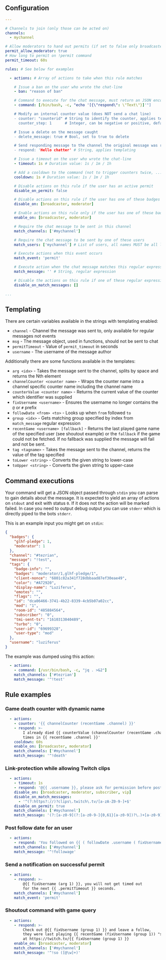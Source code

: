 ## Configuration

```yaml
---

# Channels to join (only those can be acted on)
channels:
  - mychannel

# Allow moderators to hand out permits (if set to false only broadcaster can do this)
permit_allow_moderator: true
# How long to permit on !permit command
permit_timeout: 60s

rules: # See below for examples

  - actions: # Array of actions to take when this rule matches

    # Issue a ban on the user who wrote the chat-line
    - ban: "reason of ban"

    # Command to execute for the chat message, must return an JSON encoded array of actions
    - command: [/bin/bash, -c, "echo '[{\"respond\": \"Text\"}]'"]

    # Modify an internal counter value (does NOT send a chat line)
    - counter: "counterid" # String to identify the counter, applies templating
      counter_step: 1      # Integer, can be negative or positive, default: +1

    # Issue a delete on the message caught
    - delete_message: true # Bool, set to true to delete

    # Send responding message to the channel the original message was received in
    - respond: 'Hello chatter' # String, applies templating

    # Issue a timeout on the user who wrote the chat-line
    - timeout: 1s # Duration value: 1s / 1m / 1h

    # Add a cooldown to the command (not to trigger counters twice, ...)
    cooldown: 1s # Duration value: 1s / 1m / 1h

    # Disable actions on this rule if the user has an active permit
    disable_on_permit: false

    # Disable actions on this rule if the user has one of these badges
    disable_on: [broadcaster, moderator]

    # Enable actions on this rule only if the user has one of these badges
    enable_on: [broadcaster, moderator]

    # Require the chat message to be sent in this channel
    match_channels: ['#mychannel']

    # Require the chat message to be sent by one of these users
    match_users: ['mychannel'] # List of users, all names MUST be all lower-case

    # Execute actions when this event occurs
    match_event: 'permit'

    # Execute action when the chat message matches this regular expression
    match_message: '' # String, regular expression

    # Disable the actions on this rule if one of these regular expression matches the chat message
    disable_on_match_messages: []

...
```

## Templating

There are certain variables available in the strings with templating enabled:

- `channel` - Channel the message was sent to, only available for regular messages not events
- `msg` - The message object, used in functions, should not be sent to chat
- `permitTimeout` - Value of `permit_timeout` in seconds
- `username` - The username of the message author

Additionally there are some functions available in the templates:

- `arg <idx>` - Takes the message sent to the channel, splits by space and returns the Nth element
- `channelCounter <counter name>` - Wraps the counter name into a channel specific counter name including the channel name
- `counterValue <counter name>` - Returns the current value of the counter which identifier was supplied
- `fixUsername <username>` - Ensures the username no longer contains the `@` or `#` prefix
- `followDate <from> <to>` - Looks up when `from` followed `to`
- `group <idx>` - Gets matching group specified by index from `match_message` regular expression
- `recentGame <username> [fallback]` - Returns the last played game name of the specified user (see shoutout example) or the `fallback` if the game could not be fetched. If no fallback was supplied the message will fail and not be sent.
- `tag <tagname>` - Takes the message sent to the channel, returns the value of the tag specified
- `toLower <string>` - Converts the given string to lower-case
- `toUpper <string>` - Converts the given string to upper-case

## Command executions

Your command will get a JSON object passed through `stdin` you can parse to gain details about the message. It is expected to yield an array of actions on `stdout` and exit with status `0`. If it does not the action will be marked failed. In case you need to output debug output you can use `stderr` which is directly piped to the bots `stderr`.

This is an example input you might get on `stdin`:

```json
{
  "badges": {
    "glhf-pledge": 1,
    "moderator": 1
  },
  "channel": "#tezrian",
  "message": "!test",
  "tags": {
    "badge-info": "",
    "badges": "moderator/1,glhf-pledge/1",
    "client-nonce": "6801c82a341f728dbbaad87ef30eae49",
    "color": "#A72920",
    "display-name": "Luziferus",
    "emotes": "",
    "flags": "",
    "id": "dca06466-3741-4b22-8339-4cb5b07a02cc",
    "mod": "1",
    "room-id": "485884564",
    "subscriber": "0",
    "tmi-sent-ts": "1610313040489",
    "turbo": "0",
    "user-id": "69699328",
    "user-type": "mod"
  },
  "username": "luziferus"
}
```

The example was dumped using this action:

```yaml
  - actions:
    - command: [/usr/bin/bash, -c, "jq . >&2"]
    match_channels: ['#tezrian']
    match_message: '^!test'
```

## Rule examples

### Game death counter with dynamic name

```yaml
  - actions:
    - counter: '{{ channelCounter (recentGame .channel) }}'
    - respond: >-
        I already died {{ counterValue (channelCounter (recentGame .channel)) }}
        times in {{ recentGame .channel }}'
    cooldown: 60s
    enable_on: [broadcaster, moderator]
    match_channels: ['#mychannel']
    match_message: '^!death'
```

### Link-protection while allowing Twitch clips

```yaml
  - actions:
    - timeout: 1s
    - respond: '@{{ .username }}, please ask for permission before posting links.'
    disable_on: [broadcaster, moderator, subscriber, vip]
    disable_on_match_messages:
      - '^(?:https?://)?clips\.twitch\.tv/[a-zA-Z0-9-]+$'
    disable_on_permit: true
    match_channels: ['#mychannel']
    match_message: '(?:[a-z0-9](?:[a-z0-9-]{0,61}[a-z0-9])?\.)+[a-z0-9][a-z0-9-]{0,61}[a-z0-9]'
```

### Post follow date for an user

```yaml
  - actions:
    - respond: 'You followed on {{ ( followDate .username ( fixUsername .channel ) ).Format "2006-01-02" }}'
    match_channels: ['#mychannel']
    match_message: '^!followage'
```

### Send a notification on successful permit

```yaml
  - actions:
    - respond: >-
        @{{ fixUsername (arg 1) }}, you will not get timed out
        for the next {{ .permitTimeout }} seconds.
    match_channels: ['#mychannel']
    match_event: 'permit'
```

### Shoutout command with game query

```yaml
  - actions:
    - respond: >-
        Check out @{{ fixUsername (group 1) }} and leave a follow,
        they were last playing {{ recentGame (fixUsername (group 1)) "something mysterious" }}
        at https://twitch.tv/{{ fixUsername (group 1) }}
    enable_on: [broadcaster, moderator]
    match_channels: ['#mychannel']
    match_message: '^!so ([@\w]+)'
```

